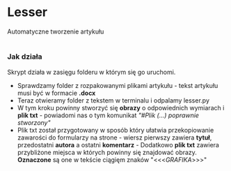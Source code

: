 # Lesser
Automatyczne tworzenie artykułu
#
### Jak działa
Skrypt działa w zasięgu folderu w którym się go uruchomi.
<ul>
<li>Sprawdzamy folder z rozpakowanymi plikami artykułu - tekst artykułu musi być w formacie <b>.docx</b></li>
<li>Teraz otwieramy folder z tekstem w terminalu i odpalamy lesser.py</li>
<li>W tym kroku powinny stworzyć się <b>obrazy</b> o odpowiednich wymiarach i <b>plik txt</b> - powiadomi nas o tym komunikat <i>"#Plik (...) poprawnie stworzony"</i></li>
<li>Plik txt został przygotowany w sposób który ułatwia przekopiowanie zawarości do formularzy na strone - wiersz pierwszy zawiera <b>tytuł</b>, przedostatni <b>autora</b> a ostatni <b>komentarz</b> - Dodatkowo <b>plik txt</b> zawiera przybliżone miejsca w których powinny się znajdować obrazy. <b>Oznaczone</b> są one w tekście ciągięm znaków "&lt;&lt;&lt;<i>GRAFIKA</i>>>>"</li>
</ul>
